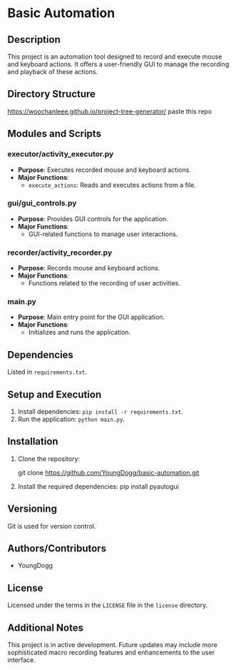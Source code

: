 # Basic Automation

## Description
This project is an automation tool designed to record and execute mouse and keyboard actions. It offers a user-friendly GUI to manage the recording and playback of these actions.

## Directory Structure
https://woochanleee.github.io/project-tree-generator/ paste this repo

## Modules and Scripts

### executor/activity_executor.py
- **Purpose**: Executes recorded mouse and keyboard actions.
- **Major Functions**:
  - `execute_actions`: Reads and executes actions from a file.

### gui/gui_controls.py
- **Purpose**: Provides GUI controls for the application.
- **Major Functions**:
  - GUI-related functions to manage user interactions.

### recorder/activity_recorder.py
- **Purpose**: Records mouse and keyboard actions.
- **Major Functions**:
  - Functions related to the recording of user activities.

### main.py
- **Purpose**: Main entry point for the GUI application.
- **Major Functions**:
  - Initializes and runs the application.

## Dependencies
Listed in `requirements.txt`.

## Setup and Execution
1. Install dependencies: `pip install -r requirements.txt`.
2. Run the application: `python main.py`.


## Installation

1. Clone the repository:

   git clone https://github.com/YoungDogg/basic-automation.git
   

2. Install the required dependencies:
pip install pyautogui

## Versioning
Git is used for version control.

## Authors/Contributors
- YoungDogg

## License
Licensed under the terms in the `LICENSE` file in the `license` directory.

## Additional Notes
This project is in active development. Future updates may include more sophisticated macro recording features and enhancements to the user interface.
